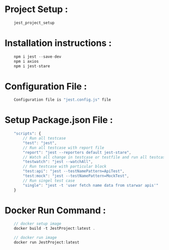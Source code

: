 # Project Setup : 
```JavaScript
    jest_project_setup
```

# Installation instructions :
```JavaScript
    npm i jest --save-dev
    npm i axios
    npm i jest-stare
```

# Configuration File : 
```JavaScript 
    Configuration file is "jest.config.js" file
```

# Setup Package.json File :
```JavaScript
    "scripts": {
        // Run all testcase
        "test": "jest",     
        // Run all testcase with report file
        "report": "jest --reporters default jest-stare",    
        // Watch all change in testcase or testfile and run all testcase
        "testwatch": "jest --watchAll",     
        // Run testcase with particular block
        "test:api": "jest --testNamePattern=ApiTest",   
        "test:mock": "jest --testNamePattern=MockTest",
        // Run singel test case
        "single": "jest -t 'user fetch name data from starwar apis'"    
    }
```

# Docker Run Command :
```JavaScript
    // docker setup image 
    docker build -t JestProject:latest .
```
```JavaScript
    // docker run image
    docker run JestProject:latest
```